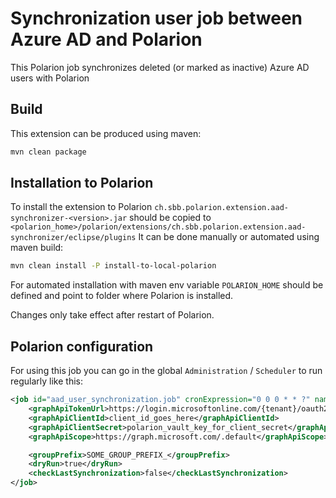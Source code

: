 # Synchronization user job between Azure AD and Polarion

This Polarion job synchronizes deleted (or marked as inactive) Azure AD users with Polarion

## Build

This extension can be produced using maven:

```bash
mvn clean package
```

## Installation to Polarion

To install the extension to Polarion `ch.sbb.polarion.extension.aad-synchronizer-<version>.jar`
should be copied to `<polarion_home>/polarion/extensions/ch.sbb.polarion.extension.aad-synchronizer/eclipse/plugins`
It can be done manually or automated using maven build:

```bash
mvn clean install -P install-to-local-polarion
```

For automated installation with maven env variable `POLARION_HOME` should be defined and point to folder where Polarion is installed.

Changes only take effect after restart of Polarion.

## Polarion configuration

For using this job you can go in the global `Administration` / `Scheduler` to run regularly like this:

```xml
<job id="aad_user_synchronization.job" cronExpression="0 0 0 * * ?" name="AAD Synchronization job" scope="system">
    <graphApiTokenUrl>https://login.microsoftonline.com/{tenant}/oauth2/v2.0/token</graphApiTokenUrl>
    <graphApiClientId>client_id_goes_here</graphApiClientId>
    <graphApiClientSecret>polarion_vault_key_for_client_secret</graphApiClientSecret>
    <graphApiScope>https://graph.microsoft.com/.default</graphApiScope>

    <groupPrefix>SOME_GROUP_PREFIX_</groupPrefix>
    <dryRun>true</dryRun>
    <checkLastSynchronization>false</checkLastSynchronization>
</job>
```
